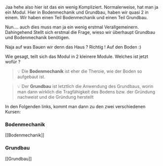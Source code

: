Jaa hehe also hier ist das ein wenig Kompliziert. Normalerweise, hat man ja ein Modul. Hier in Bodenmechanik und Grundbau, haben wir quasi 2 in einem. Wir haben einen Teil Bodenmechanik und einen Teil Grundbau.

Nun.... auch dies muss man ja ein wenig erstmal Verallgemeinern. Dahingehend Stellt sich erstmal die Frage, wieso wir überhaupt Grundbau und Bodenmechanik benötigen.

Naja auf was Bauen wir denn das Haus ? Richtig ! Auf den Boden :)

Wie gesagt, teilt sich das Modul in 2 kleinere Module. Welches ist jetzt wofür ?

>💡 Die **Bodenmechanik** ist eher die Theroie, wie der Boden so aufgebaut ist.


>💡 Der **Grundbau** ist letztlich die Anwendung des Grundbaus, worin man dann wirklich die Tragfähigkeit des Bodens bzw. der Gründung nachweist und die Gründung herstellt

In den Folgenden links, kommt man dann zu den zwei verschiedenen Kursen:


### Bodenmechanik

[[Bodenmechanik]]

### Grundbau

[[Grundbau]]